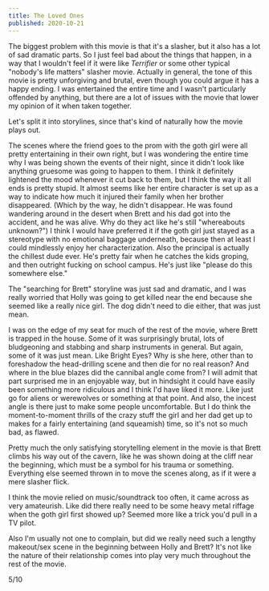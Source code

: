 ```yaml
---
title: The Loved Ones
published: 2020-10-21
---
```


The biggest problem with this movie is that it's a slasher, but it also has a lot of sad dramatic parts. So I just feel bad about the things that happen, in a way that I wouldn't feel if it were like _Terrifier_ or some other typical "nobody's life matters" slasher movie. Actually in general, the tone of this movie is pretty unforgiving and brutal, even though you could argue it has a happy ending. I was entertained the entire time and I wasn't particularly offended by anything, but there are a lot of issues with the movie that lower my opinion of it when taken together.

Let's split it into storylines, since that's kind of naturally how the movie plays out.

The scenes where the friend goes to the prom with the goth girl were all pretty entertaining in their own right, but I was wondering the entire time why I was being shown the events of their night, since it didn't look like anything gruesome was going to happen to them. I think it definitely lightened the mood whenever it cut back to them, but I think the way it all ends is pretty stupid. It almost seems like her entire character is set up as a way to indicate how much it injured their family when her brother disappeared. (Which by the way, he didn't disappear. He was found wandering around in the desert when Brett and his dad got into the accident, and he was alive. Why do they act like he's still "whereabouts unknown?") I think I would have preferred it if the goth girl just stayed as a stereotype with no emotional baggage underneath, because then at least I could mindlessly enjoy her characterization. Also the principal is actually the chillest dude ever. He's pretty fair when he catches the kids groping, and then outright fucking on school campus. He's just like "please do this somewhere else."

The "searching for Brett" storyline was just sad and dramatic, and I was really worried that Holly was going to get killed near the end because she seemed like a really nice girl. The dog didn't need to die either, that was just mean.

I was on the edge of my seat for much of the rest of the movie, where Brett is trapped in the house. Some of it was surprisingly brutal, lots of bludgeoning and stabbing and sharp instruments in general. But again, some of it was just mean. Like Bright Eyes? Why is she here, other than to foreshadow the head-drilling scene and then die for no real reason? And where in the blue blazes did the cannibal angle come from? I will admit that part surprised me in an enjoyable way, but in hindsight it could have easily been something more ridiculous and I think I'd have liked it more. Like just go for aliens or werewolves or something at that point. And also, the incest angle is there just to make some people uncomfortable. But I do think the moment-to-moment thrills of the crazy stuff the girl and her dad get up to makes for a fairly entertaining (and squeamish) time, so it's not so much bad, as flawed.

Pretty much the only satisfying storytelling element in the movie is that Brett climbs his way out of the cavern, like he was shown doing at the cliff near the beginning, which must be a symbol for his trauma or something. Everything else seemed thrown in to move the scenes along, as if it were a mere slasher flick.

I think the movie relied on music/soundtrack too often, it came across as very amateurish. Like did there really need to be some heavy metal riffage when the goth girl first showed up? Seemed more like a trick you'd pull in a TV pilot.

Also I'm usually not one to complain, but did we really need such a lengthy makeout/sex scene in the beginning between Holly and Brett? It's not like the nature of their relationship comes into play very much throughout the rest of the movie.

5/10
